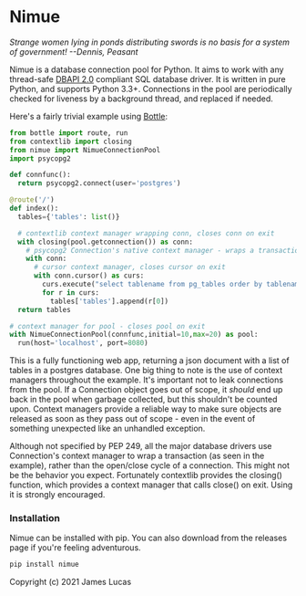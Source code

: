 # Nimue

*Strange women lying in ponds distributing swords is no basis for a system of government! --Dennis, Peasant*

Nimue is a database connection pool for Python. It aims to work with any thread-safe [DBAPI 2.0](https://www.python.org/dev/peps/pep-0249/) compliant SQL database driver. It is written in pure Python, and supports Python 3.3+. Connections in the pool are periodically checked for liveness by a background thread, and replaced if needed.

Here's a fairly trivial example using [Bottle](https://bottlepy.org/):

```python
from bottle import route, run
from contextlib import closing
from nimue import NimueConnectionPool
import psycopg2

def connfunc():
  return psycopg2.connect(user='postgres')

@route('/')
def index():
  tables={'tables': list()}

  # contextlib context manager wrapping conn, closes conn on exit
  with closing(pool.getconnection()) as conn:
    # psycopg2 Connection's native context manager - wraps a transaction, commits on exit
    with conn:
      # cursor context manager, closes cursor on exit
      with conn.cursor() as curs:
        curs.execute("select tablename from pg_tables order by tablename")
        for r in curs:
          tables['tables'].append(r[0])
  return tables

# context manager for pool - closes pool on exit
with NimueConnectionPool(connfunc,initial=10,max=20) as pool:
  run(host='localhost', port=8080)
```

This is a fully functioning web app, returning a json document with a list of tables in a postgres database. One big thing to note is the use of context managers throughout the example. It's important not to leak connections from the pool. If a Connection object goes out of scope, it *should* end up back in the pool when garbage collected, but this shouldn't be counted upon. Context managers provide a reliable way to make sure objects are released as soon as they pass out of scope - even in the event of something unexpected like an unhandled exception.

Although not specified by PEP 249, all the major database drivers use Connection's context manager to wrap a transaction (as seen in the example), rather than the open/close cycle of a connection. This might not be the behavior you expect. Fortunately contextlib provides the closing() function, which provides a context manager that calls close() on exit. Using it is strongly encouraged.

### Installation

Nimue can be installed with pip. You can also download from the releases page if you're feeling adventurous.

```bash
pip install nimue
```

Copyright (c) 2021 James Lucas
